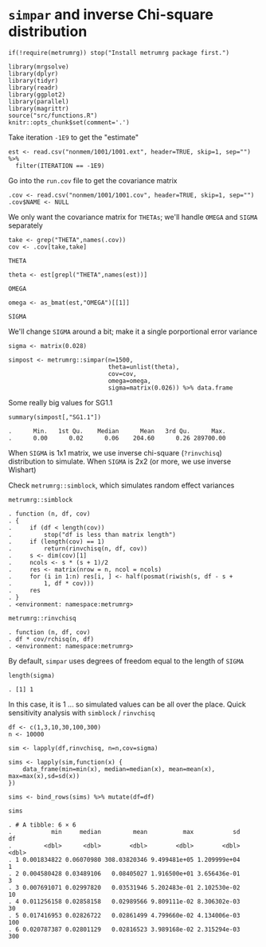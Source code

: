 `simpar` and inverse Chi-square distribution
============================================

    if(!require(metrumrg)) stop("Install metrumrg package first.")

    library(mrgsolve)
    library(dplyr)
    library(tidyr)
    library(readr)
    library(ggplot2)
    library(parallel)
    library(magrittr)
    source("src/functions.R")
    knitr::opts_chunk$set(comment='.')

Take iteration `-1E9` to get the "estimate"

    est <- read.csv("nonmem/1001/1001.ext", header=TRUE, skip=1, sep="") %>%
      filter(ITERATION == -1E9)

Go into the `run.cov` file to get the covariance matrix

    .cov <- read.csv("nonmem/1001/1001.cov", header=TRUE, skip=1, sep="")
    .cov$NAME <- NULL

We only want the covariance matrix for `THETAs`; we'll handle `OMEGA`
and `SIGMA` separately

    take <- grep("THETA",names(.cov))
    cov <- .cov[take,take]

`THETA`

    theta <- est[grepl("THETA",names(est))]

`OMEGA`

    omega <- as_bmat(est,"OMEGA")[[1]]

`SIGMA`

We'll change `SIGMA` around a bit; make it a single porportional error
variance

    sigma <- matrix(0.028)

    simpost <- metrumrg::simpar(n=1500,
                                theta=unlist(theta),
                                cov=cov,
                                omega=omega,
                                sigma=matrix(0.026)) %>% data.frame

Some really big values for SG1.1

    summary(simpost[,"SG1.1"])

    .      Min.   1st Qu.    Median      Mean   3rd Qu.      Max. 
    .      0.00      0.02      0.06    204.60      0.26 289700.00

When `SIGMA` is 1x1 matrix, we use inverse chi-square (`?rinvchisq`)
distribution to simulate. When `SIGMA` is 2x2 (or more, we use inverse
Wishart)

Check `metrumrg::simblock`, which simulates random effect variances

    metrumrg::simblock

    . function (n, df, cov) 
    . {
    .     if (df < length(cov)) 
    .         stop("df is less than matrix length")
    .     if (length(cov) == 1) 
    .         return(rinvchisq(n, df, cov))
    .     s <- dim(cov)[1]
    .     ncols <- s * (s + 1)/2
    .     res <- matrix(nrow = n, ncol = ncols)
    .     for (i in 1:n) res[i, ] <- half(posmat(riwish(s, df - s + 
    .         1, df * cov)))
    .     res
    . }
    . <environment: namespace:metrumrg>

    metrumrg::rinvchisq

    . function (n, df, cov) 
    . df * cov/rchisq(n, df)
    . <environment: namespace:metrumrg>

By default, `simpar` uses degrees of freedom equal to the length of
`SIGMA`

    length(sigma)

    . [1] 1

In this case, it is 1 ... so simulated values can be all over the place.
Quick sensitivity analysis with `simblock` / `rinvchisq`

    df <- c(1,3,10,30,100,300)
    n <- 10000

    sim <- lapply(df,rinvchisq, n=n,cov=sigma)

    sims <- lapply(sim,function(x) {
        data_frame(min=min(x), median=median(x), mean=mean(x), max=max(x),sd=sd(x))
    })

    sims <- bind_rows(sims) %>% mutate(df=df)

    sims

    . # A tibble: 6 × 6
    .           min     median         mean          max           sd    df
    .         <dbl>      <dbl>        <dbl>        <dbl>        <dbl> <dbl>
    . 1 0.001834822 0.06070980 308.03820346 9.499481e+05 1.209999e+04     1
    . 2 0.004580428 0.03489106   0.08405027 1.916500e+01 3.656436e-01     3
    . 3 0.007691071 0.02997820   0.03531946 5.202483e-01 2.102530e-02    10
    . 4 0.011256158 0.02858158   0.02989566 9.809111e-02 8.306302e-03    30
    . 5 0.017416953 0.02826722   0.02861499 4.799660e-02 4.134006e-03   100
    . 6 0.020787387 0.02801129   0.02816523 3.989168e-02 2.315294e-03   300
